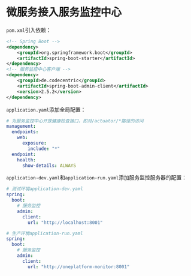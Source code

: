# 微服务接入服务监控中心

`pom.xml`引入依赖：

```xml
<!-- Spring Boot -->
<dependency>
    <groupId>org.springframework.boot</groupId>
    <artifactId>spring-boot-starter</artifactId>
</dependency>
<!-- 服务监控中心客户端 -->
<dependency>
    <groupId>de.codecentric</groupId>
    <artifactId>spring-boot-admin-client</artifactId>
    <version>2.5.2</version>
</dependency>
```

`application.yaml`添加全局配置：

```yaml
# 为服务监控中心开放健康检查接口，即对/actuator/*路径的访问
management:
  endpoints:
    web:
      exposure:
        include: "*"
  endpoint:
    health:
      show-details: ALWAYS
```

`application-dev.yaml`和`application-run.yaml`添加服务监控服务器的配置：

```yaml
# 测试环境application-dev.yaml
spring:
  boot:
    # 服务监控
    admin:
      client:
        url: "http://localhost:8001"

# 生产环境application-run.yaml
spring:
  boot:
    # 服务监控
    admin:
      client:
        url: "http://oneplatform-monitor:8001"
```

